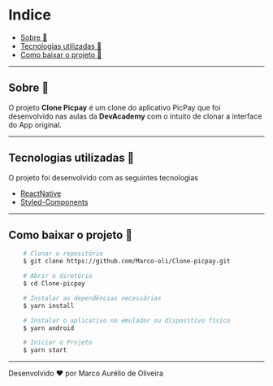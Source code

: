 # Indice
  - [Sobre :scroll:](#sobre-scroll)
  - [Tecnologias utilizadas 🚀️](#tecnologias-utilizadas-️)
  - [Como baixar o projeto :open_file_folder:](#como-baixar-o-projeto-open_file_folder)

---

## Sobre :scroll:

O projeto **Clone Picpay** é um clone do aplicativo PicPay que foi desenvolvido nas aulas da **DevAcademy** com o intuito de clonar a interface do App original.

---

## Tecnologias utilizadas 🚀️

O projeto foi desenvolvido com as seguintes tecnologias

- [ReactNative](https://reactnative.dev/)
- [Styled-Components](https://styled-components.com/)

---

## Como baixar o projeto :open_file_folder:

```bash
    # Clonar o repositório
    $ git clone https://github.com/Marco-oli/Clone-picpay.git

    # Abrir o diretório 
    $ cd Clone-picpay

    # Instalar as dependências necessárias
    $ yarn install

    # Instalar o aplicativo no emulador ou dispositivo físico
    $ yarn android

    # Iniciar o Projeto
    $ yarn start
```

---

Desenvolvido :heart: por Marco Aurélio de Oliveira